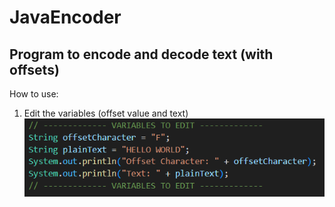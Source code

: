 # JavaEncoder

## Program to encode and decode text (with offsets)
How to use:
1. Edit the variables (offset value and text)
![Edit Variables](/images/edit_variables.png)